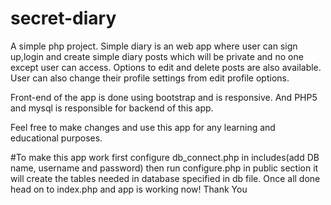 # secret-diary

A simple php project. Simple diary is an web app where user can sign up,login and create simple diary posts which will be private and no one except user can access. Options to edit and delete posts are also available. User can also change their profile settings from edit profile options. 

Front-end of the app is done using bootstrap and is responsive. And PHP5 and mysql is responsible for backend of this app.

Feel free to make changes and use this app for any learning and educational purposes. 

#To make this app work
first configure db_connect.php in includes(add DB name, username and password) then run configure.php in public section it will create the tables needed in database specified in db file. Once all done head on to index.php and app is working now!
Thank You
